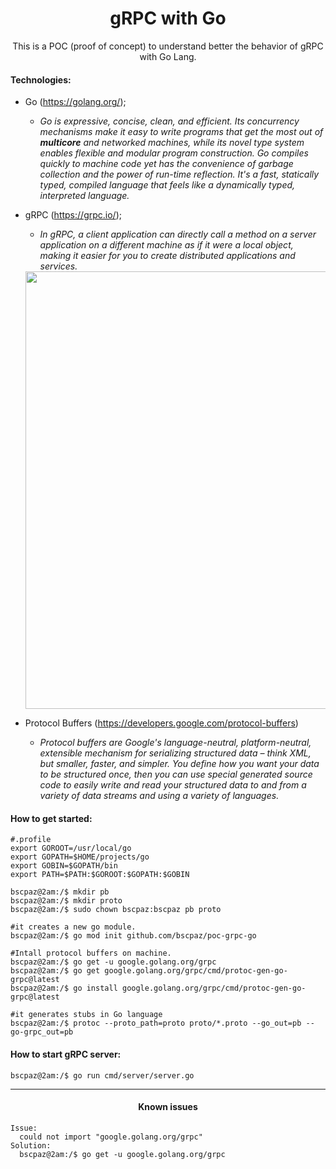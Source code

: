 <h1 align="center">gRPC with Go</h1>
<p align="center">This is a POC (proof of concept) to understand better the behavior of gRPC with Go Lang.</p>


#### Technologies:

* Go (https://golang.org/);
  * _Go is expressive, concise, clean, and efficient. Its concurrency mechanisms make it easy to write programs that get the most out of **multicore** and networked machines, while its novel type system enables flexible and modular program construction. Go compiles quickly to machine code yet has the convenience of garbage collection and the power of run-time reflection. It's a fast, statically typed, compiled language that feels like a dynamically typed, interpreted language._


* gRPC (https://grpc.io/);
  * _In gRPC, a client application can directly call a method on a server application on a different machine as if it were a local object, making it easier for you to create distributed applications and services._
  <img src="https://user-images.githubusercontent.com/9732874/142060820-6dac8f12-1b1e-4c53-9e30-d3f856004557.png" width="700" align="center"/>

* Protocol Buffers (https://developers.google.com/protocol-buffers)
  * _Protocol buffers are Google's language-neutral, platform-neutral, extensible mechanism for serializing structured data – think XML, but smaller, faster, and simpler. You define how you want your data to be structured once, then you can use special generated source code to easily write and read your structured data to and from a variety of data streams and using a variety of languages._

#### How to get started:

```console
#.profile
export GOROOT=/usr/local/go
export GOPATH=$HOME/projects/go
export GOBIN=$GOPATH/bin
export PATH=$PATH:$GOROOT:$GOPATH:$GOBIN
```

```console
bscpaz@2am:/$ mkdir pb
bscpaz@2am:/$ mkdir proto 
bscpaz@2am:/$ sudo chown bscpaz:bscpaz pb proto

#it creates a new go module.
bscpaz@2am:/$ go mod init github.com/bscpaz/poc-grpc-go

#Intall protocol buffers on machine.
bscpaz@2am:/$ go get -u google.golang.org/grpc
bscpaz@2am:/$ go get google.golang.org/grpc/cmd/protoc-gen-go-grpc@latest
bscpaz@2am:/$ go install google.golang.org/grpc/cmd/protoc-gen-go-grpc@latest

#it generates stubs in Go language
bscpaz@2am:/$ protoc --proto_path=proto proto/*.proto --go_out=pb --go-grpc_out=pb
```

#### How to start gRPC server:

```console
bscpaz@2am:/$ go run cmd/server/server.go
```

<hr>
<h4 align="center">Known issues</h4>

```console
Issue:
  could not import "google.golang.org/grpc"
Solution:
  bscpaz@2am:/$ go get -u google.golang.org/grpc
```  

